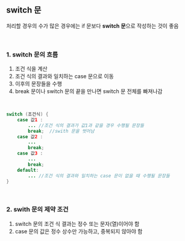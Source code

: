 ## **switch 문**<br>
처리할 경우의 수가 많은 경우에는 if 문보다 **switch 문**으로 작성하는 것이 좋음<br>

<br>

### **1. switch 문의 흐름**<br>
1. 조건 식을 계산<br>
2. 조건 식의 결과와 일치하는 case 문으로 이동<br>
3. 이후의 문장들을 수행<br>
4. break 문이나 switch 문의 끝을 만나면 switch 문 전체를 빠져나감<br>

<br>

```java
switch (조건식) {
    case 값1 :
        ... //조건 식의 결과가 값1과 같을 경우 수행될 문장들
        break;  //swith 문을 벗어남
    case 값2 :
        ...
        break;
    case 값3 :
        ...
        break;
    default:
        ... //조건 식의 결과와 일치하는 case 문이 없을 때 수행될 문장들
}
```

<br>

### **2. swith 문의 제약 조건**<br>
1. switch 문의 조건 식 결과는 정수 또는 문자(열)이어야 함<br>
2. case 문의 값은 정수 상수만 가능하고, 중복되지 않아야 함<br>
